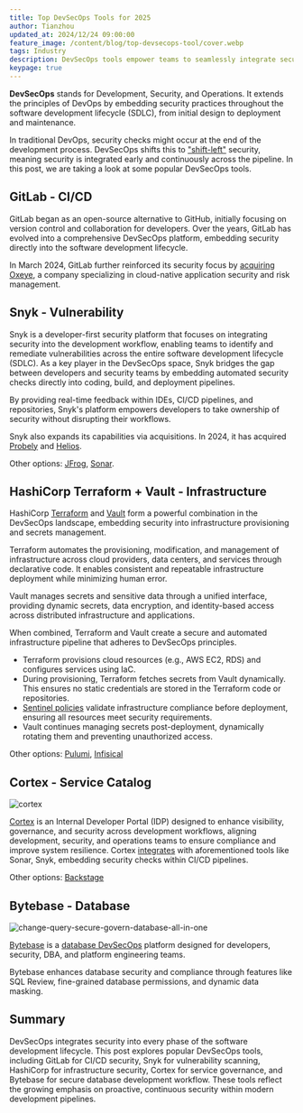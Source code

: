 ```yaml
---
title: Top DevSecOps Tools for 2025
author: Tianzhou
updated_at: 2024/12/24 09:00:00
feature_image: /content/blog/top-devsecops-tool/cover.webp
tags: Industry
description: DevSecOps tools empower teams to seamlessly integrate security into every phase of the software development lifecycle, fostering the adoption of DevSecOps practices.
keypage: true
---
```


**DevSecOps** stands for Development, Security, and Operations. It extends the principles of DevOps by embedding security practices throughout the software development lifecycle (SDLC), from initial design to deployment and maintenance.

In traditional DevOps, security checks might occur at the end of the development process. DevSecOps shifts this to ["shift-left"](https://en.wikipedia.org/wiki/Shift-left_testing) security, meaning security is integrated early and continuously across the pipeline. In this post, we are taking a look at some popular DevSecOps tools.

## GitLab - CI/CD

GitLab began as an open-source alternative to GitHub, initially focusing on version control and collaboration for developers. Over the years, GitLab has evolved into a comprehensive DevSecOps platform, embedding security directly into the software development lifecycle.

In March 2024, GitLab further reinforced its security focus by [acquiring Oxeye](https://about.gitlab.com/press/releases/2024-03-20-gitlab-acquires-oxeye-to-advance-application-security-and-governance-capabilities), a company specializing in cloud-native application security and risk management.

## Snyk - Vulnerability

Snyk is a developer-first security platform that focuses on integrating security into the development workflow, enabling teams to identify and remediate vulnerabilities across the entire software development lifecycle (SDLC). As a key player in the DevSecOps space, Snyk bridges the gap between developers and security teams by embedding automated security checks directly into coding, build, and deployment pipelines.

By providing real-time feedback within IDEs, CI/CD pipelines, and repositories, Snyk's platform empowers developers to take ownership of security without disrupting their workflows.

Snyk also expands its capabilities via acquisitions. In 2024, it has acquired [Probely](https://snyk.io/news/snyk-acquires-developer-first-dast-provider-probely/) and [Helios](https://snyk.io/blog/welcoming-helios-to-snyk/).

Other options: [JFrog](https://jfrog.com/), [Sonar](https://www.sonarsource.com/).

## HashiCorp Terraform + Vault - Infrastructure

HashiCorp [Terraform](https://www.terraform.io/) and [Vault](https://www.vaultproject.io/) form a powerful combination in the DevSecOps landscape, embedding security into infrastructure provisioning and secrets management.

Terraform automates the provisioning, modification, and management of infrastructure across cloud providers, data centers, and services through declarative code. It enables consistent and repeatable infrastructure deployment while minimizing human error.

Vault manages secrets and sensitive data through a unified interface, providing dynamic secrets, data encryption, and identity-based access across distributed infrastructure and applications.

When combined, Terraform and Vault create a secure and automated infrastructure pipeline that adheres to DevSecOps principles.

- Terraform provisions cloud resources (e.g., AWS EC2, RDS) and configures services using IaC.
- During provisioning, Terraform fetches secrets from Vault dynamically. This ensures no static credentials are stored in the Terraform code or repositories.
- [Sentinel policies](https://www.hashicorp.com/sentinel) validate infrastructure compliance before deployment, ensuring all resources meet security requirements.
- Vault continues managing secrets post-deployment, dynamically rotating them and preventing unauthorized access.

Other options: [Pulumi](https://www.pulumi.com/), [Infisical](https://infisical.com/)

## Cortex - Service Catalog

![cortex](/content/blog/top-devsecops-tool/cortex.webp)

[Cortex](https://www.cortex.io/) is an Internal Developer Portal (IDP) designed to enhance visibility, governance, and security across development workflows, aligning development, security, and operations teams to ensure compliance and improve system resilience. Cortex [integrates](https://www.cortex.io/integrations) with aforementioned tools like Sonar, Snyk, embedding security checks within CI/CD pipelines.

Other options: [Backstage](https://backstage.io/)

## Bytebase - Database

![change-query-secure-govern-database-all-in-one](/images/db-scheme-lg.png)

[Bytebase](/) is a [database DevSecOps](/blog/what-is-database-devsecops/) platform designed for developers, security, DBA, and platform engineering teams.

Bytebase enhances database security and compliance through features like SQL Review, fine-grained database permissions, and dynamic data masking.

## Summary

DevSecOps integrates security into every phase of the software development lifecycle. This post explores popular DevSecOps tools, including GitLab for CI/CD security, Snyk for vulnerability scanning, HashiCorp for infrastructure security, Cortex for service governance, and Bytebase for secure database development workflow. These tools reflect the growing emphasis on proactive, continuous security within modern development pipelines.
